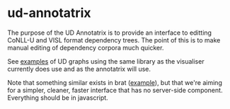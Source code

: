 # ud-annotatrix

The purpose of the UD Annotatrix is to provide an interface to editting CoNLL-U and VISL format dependency trees.  The point of this is to make manual editing of dependency corpora much quicker.

See [examples](http://universaldependencies.org/kk/dep/conj.html) of UD graphs using the same library as the visualiser currently does use and as the annotatrix will use.

Note that something similar exists in brat ([example](http://kazcorpus.kz/brat1/#/_qq01/_qq_005_109)), but that we're aiming for a simpler, cleaner, faster interface that has no server-side component.  Everything should be in javascript.
